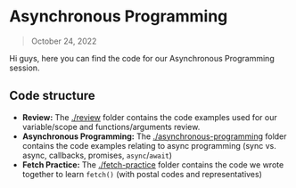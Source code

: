 # Asynchronous Programming

> October 24, 2022

Hi guys, here you can find the code for our Asynchronous Programming session.

## Code structure

- **Review:** The [./review](./review) folder contains the code examples used for our variable/scope and functions/arguments review.
- **Asynchronous Programming:** The [./asynchronous-programming](./asynchronous-programming) folder contains the code examples relating to async programming (sync vs. async, callbacks, promises, `async`/`await`)
- **Fetch Practice:** The [./fetch-practice](./fetch-practice) folder contains the code we wrote together to learn `fetch()` (with postal codes and representatives)
